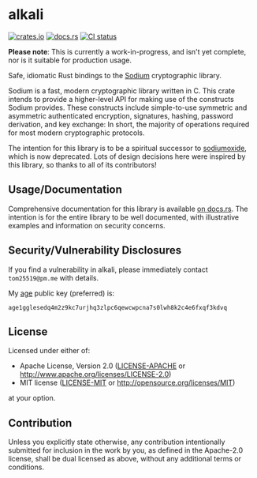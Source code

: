 # alkali
[![crates.io](https://img.shields.io/crates/v/alkali.svg)](https://crates.io/crates/alkali)
[![docs.rs](https://docs.rs/alkali/badge.svg)](https://docs.rs/alkali)
[![CI status](https://github.com/tom25519/alkali/actions/workflows/tests.yml/badge.svg?event=push)](https://github.com/tom25519/alkali/actions)

**Please note**: This is currently a work-in-progress, and isn't yet complete,
nor is it suitable for production usage.

Safe, idiomatic Rust bindings to the [Sodium](https://libsodium.org)
cryptographic library.

Sodium is a fast, modern cryptographic library written in C. This crate intends
to provide a higher-level API for making use of the constructs Sodium provides.
These constructs include simple-to-use symmetric and asymmetric authenticated
encryption, signatures, hashing, password derivation, and key exchange: In
short, the majority of operations required for most modern cryptographic
protocols.

The intention for this library is to be a spiritual successor to
[sodiumoxide](https://github.com/sodiumoxide/sodiumoxide), which is now
deprecated. Lots of design decisions here were inspired by this library, so
thanks to all of its contributors!

## Usage/Documentation
Comprehensive documentation for this library is available [on
docs.rs](https://docs.rs/alkali). The intention is for the entire library to be
well documented, with illustrative examples and information on security
concerns.

## Security/Vulnerability Disclosures
If you find a vulnerability in alkali, please immediately contact
`tom25519@pm.me` with details.

My [age](https://github.com/FiloSottile/age) public key (preferred) is:

```text
age1gglesedq4m2z9kc7urjhq3zlpc6qewcwpcna7s0lwh8k2c4e6fxqf3kdvq
```

## License
Licensed under either of:

 * Apache License, Version 2.0 ([LICENSE-APACHE](LICENSE-APACHE) or
   http://www.apache.org/licenses/LICENSE-2.0)
 * MIT license ([LICENSE-MIT](LICENSE-MIT) or
   http://opensource.org/licenses/MIT)

at your option.

## Contribution
Unless you explicitly state otherwise, any contribution intentionally submitted
for inclusion in the work by you, as defined in the Apache-2.0 license, shall be
dual licensed as above, without any additional terms or conditions.

